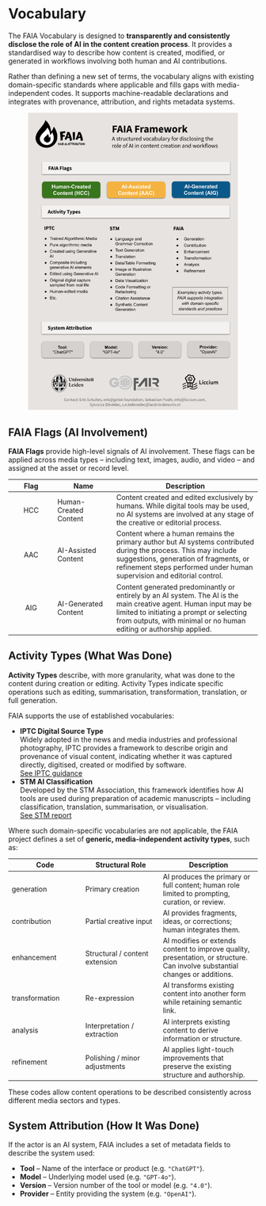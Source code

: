 # Vocabulary

The FAIA Vocabulary is designed to **transparently and consistently disclose the role of AI in the content creation process**. It provides a standardised way to describe how content is created, modified, or generated in workflows involving both human and AI contributions.

Rather than defining a new set of terms, the vocabulary aligns with existing domain-specific standards where applicable and fills gaps with media-independent codes. It supports machine-readable declarations and integrates with provenance, attribution, and rights metadata systems.

<figure><img src="../.gitbook/assets/FAIA Model.png" alt=""><figcaption></figcaption></figure>

## FAIA Flags (AI Involvement)

**FAIA Flags** provide high-level signals of AI involvement. These flags can be applied across media types – including text, images, audio, and video – and assigned at the asset or record level.

<table><thead><tr><th width="78.13671875" align="center">Flag</th><th width="105.33203125">Name</th><th>Description</th></tr></thead><tbody><tr><td align="center">HCC</td><td>Human-Created Content</td><td>Content created and edited exclusively by humans. While digital tools may be used, no AI systems are involved at any stage of the creative or editorial process.</td></tr><tr><td align="center">AAC</td><td>AI-Assisted Content</td><td>Content where a human remains the primary author but AI systems contributed during the process. This may include suggestions, generation of fragments, or refinement steps performed under human supervision and editorial control.</td></tr><tr><td align="center">AIG</td><td>AI-Generated Content</td><td>Content generated predominantly or entirely by an AI system. The AI is the main creative agent. Human input may be limited to initiating a prompt or selecting from outputs, with minimal or no human editing or authorship applied.</td></tr></tbody></table>

## Activity Types (What Was Done)

**Activity Types** describe, with more granularity, what was done to the content during creation or editing. Activity Types indicate specific operations such as editing, summarisation, transformation, translation, or full generation.

FAIA supports the use of established vocabularies:

* **IPTC Digital Source Type**\
  Widely adopted in the news and media industries and professional photography, IPTC provides a framework to describe origin and provenance of visual content, indicating whether it was captured directly, digitised, created or modified by software.\
  [See IPTC guidance](https://www.iptc.org/std/photometadata/documentation/userguide/#_guidance_for_using_digital_source_type)
* **STM AI Classification**\
  Developed by the STM Association, this framework identifies how AI tools are used during preparation of academic manuscripts – including classification, translation, summarisation, or visualisation. \
  [See STM report](https://stm-assoc.org/new-stm-draft-report-classifying-ai-use-in-manuscript-preparation/)

Where such domain-specific vocabularies are not applicable, the FAIA project defines a set of **generic, media-independent activity types**, such as:

<table><thead><tr><th width="134.85546875">Code</th><th width="142.5625">Structural Role</th><th>Description</th></tr></thead><tbody><tr><td>generation</td><td>Primary creation</td><td>AI produces the primary or full content; human role limited to prompting, curation, or review.</td></tr><tr><td>contribution</td><td>Partial creative input</td><td>AI provides fragments, ideas, or corrections; human integrates them.</td></tr><tr><td>enhancement</td><td>Structural / content extension</td><td>AI modifies or extends content to improve quality, presentation, or structure. Can involve substantial changes or additions.</td></tr><tr><td>transformation</td><td>Re-expression</td><td>AI transforms existing content into another form while retaining semantic link.</td></tr><tr><td>analysis</td><td>Interpretation / extraction</td><td>AI interprets existing content to derive information or structure.</td></tr><tr><td>refinement</td><td>Polishing / minor adjustments</td><td>AI applies light-touch improvements that preserve the existing structure and authorship.</td></tr></tbody></table>

These codes allow content operations to be described consistently across different media sectors and types.

## System Attribution (How It Was Done)

If the actor is an AI system, FAIA includes a set of metadata fields to describe the system used:

* **Tool** – Name of the interface or product (e.g. `"ChatGPT"`).
* **Model** – Underlying model used (e.g. `"GPT-4o"`).
* **Version** – Version number of the tool or model (e.g. `"4.0"`).
* **Provider** – Entity providing the system (e.g. `"OpenAI"`).
